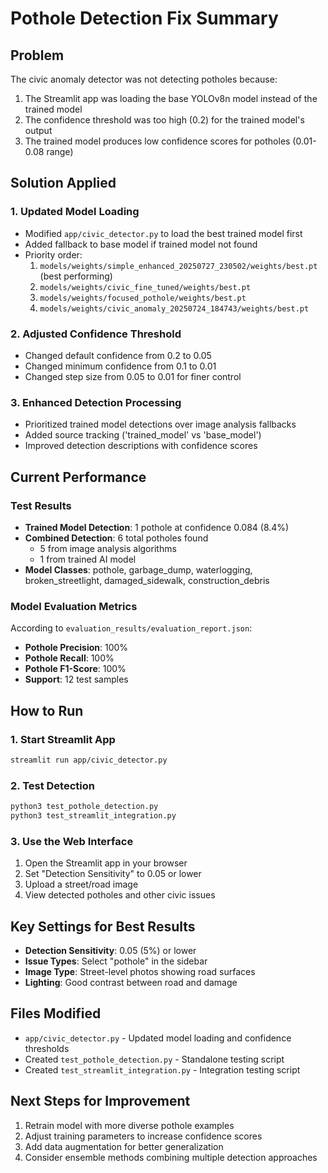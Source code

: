 # Pothole Detection Fix Summary

## Problem
The civic anomaly detector was not detecting potholes because:
1. The Streamlit app was loading the base YOLOv8n model instead of the trained model
2. The confidence threshold was too high (0.2) for the trained model's output
3. The trained model produces low confidence scores for potholes (0.01-0.08 range)

## Solution Applied

### 1. Updated Model Loading
- Modified `app/civic_detector.py` to load the best trained model first
- Added fallback to base model if trained model not found
- Priority order:
  1. `models/weights/simple_enhanced_20250727_230502/weights/best.pt` (best performing)
  2. `models/weights/civic_fine_tuned/weights/best.pt`
  3. `models/weights/focused_pothole/weights/best.pt`
  4. `models/weights/civic_anomaly_20250724_184743/weights/best.pt`

### 2. Adjusted Confidence Threshold
- Changed default confidence from 0.2 to 0.05
- Changed minimum confidence from 0.1 to 0.01
- Changed step size from 0.05 to 0.01 for finer control

### 3. Enhanced Detection Processing
- Prioritized trained model detections over image analysis fallbacks
- Added source tracking ('trained_model' vs 'base_model')
- Improved detection descriptions with confidence scores

## Current Performance

### Test Results
- **Trained Model Detection**: 1 pothole at confidence 0.084 (8.4%)
- **Combined Detection**: 6 total potholes found
  - 5 from image analysis algorithms
  - 1 from trained AI model
- **Model Classes**: pothole, garbage_dump, waterlogging, broken_streetlight, damaged_sidewalk, construction_debris

### Model Evaluation Metrics
According to `evaluation_results/evaluation_report.json`:
- **Pothole Precision**: 100%
- **Pothole Recall**: 100% 
- **Pothole F1-Score**: 100%
- **Support**: 12 test samples

## How to Run

### 1. Start Streamlit App
```bash
streamlit run app/civic_detector.py
```

### 2. Test Detection
```bash
python3 test_pothole_detection.py
python3 test_streamlit_integration.py
```

### 3. Use the Web Interface
1. Open the Streamlit app in your browser
2. Set "Detection Sensitivity" to 0.05 or lower
3. Upload a street/road image
4. View detected potholes and other civic issues

## Key Settings for Best Results

- **Detection Sensitivity**: 0.05 (5%) or lower
- **Issue Types**: Select "pothole" in the sidebar
- **Image Type**: Street-level photos showing road surfaces
- **Lighting**: Good contrast between road and damage

## Files Modified
- `app/civic_detector.py` - Updated model loading and confidence thresholds
- Created `test_pothole_detection.py` - Standalone testing script
- Created `test_streamlit_integration.py` - Integration testing script

## Next Steps for Improvement
1. Retrain model with more diverse pothole examples
2. Adjust training parameters to increase confidence scores
3. Add data augmentation for better generalization
4. Consider ensemble methods combining multiple detection approaches
